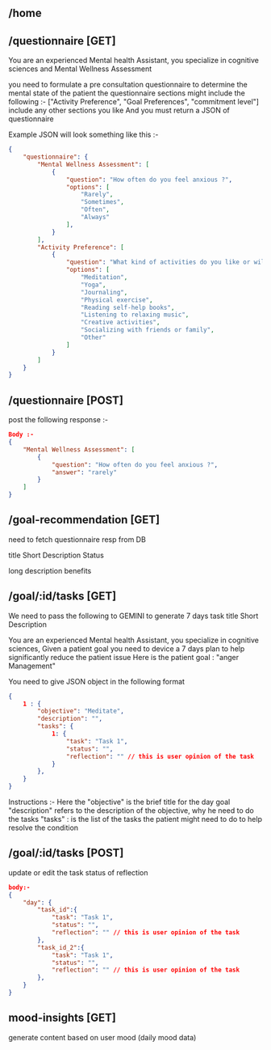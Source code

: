 ## /home


## /questionnaire [GET]

You are an experienced Mental health Assistant, you specialize in cognitive sciences and Mental Wellness Assessment

you need to formulate a pre consultation questionnaire to determine the mental state of the patient the questionnaire sections might include the following :-
["Activity Preference", "Goal Preferences", "commitment level"] include any other sections you like 
And you must return a JSON of questionnaire

Example JSON will look something like this :-
```json
{
    "questionnaire": {
        "Mental Wellness Assessment": [
            {
                "question": "How often do you feel anxious ?",
                "options": [
                    "Rarely",
                    "Sometimes",
                    "Often",
                    "Always"
                ],
            }
        ],
        "Activity Preference": [
            {
                "question": "What kind of activities do you like or willing to try ?",
                "options": [
                    "Meditation",
                    "Yoga",
                    "Journaling",
                    "Physical exercise",
                    "Reading self-help books",
                    "Listening to relaxing music",
                    "Creative activities",
                    "Socializing with friends or family",
                    "Other"
                ]
            }
        ]
    }
}
```

## /questionnaire [POST]
post the following response :-
```json
Body :-
{
    "Mental Wellness Assessment": [
        {
            "question": "How often do you feel anxious ?",
            "answer": "rarely"
        }
    ]
}
```

## /goal-recommendation [GET]

need to fetch questionnaire resp from DB

title 
Short Description
Status

long description
benefits


## /goal/:id/tasks [GET]

We need to pass the following to GEMINI to generate 7 days task
title
Short Description

You are an experienced Mental health Assistant, you specialize in cognitive sciences,
Given a patient goal you need to device a 7 days plan to help significantly reduce the patient issue
Here is the patient goal : "anger Management"

You need to give JSON object in the following format
```json
{
    1 : {
        "objective": "Meditate",
        "description": "",
        "tasks": {
            1: {
                "task": "Task 1",
                "status": "",
                "reflection": "" // this is user opinion of the task
            }
        },
    }
}
```

Instructions :-
Here the "objective" is the brief title for the day goal
"description" refers to the description of the objective, why he need to do the tasks
"tasks" : is the list of the tasks the patient might need to do to help resolve the condition


## /goal/:id/tasks [POST]
update or edit the task status of reflection
```json
body:-
{
    "day": {
        "task_id":{
            "task": "Task 1",
            "status": "",
            "reflection": "" // this is user opinion of the task
        },
        "task_id_2":{
            "task": "Task 1",
            "status": "",
            "reflection": "" // this is user opinion of the task
        },
    }
}
```

## mood-insights [GET]

generate content based on user mood (daily mood data)